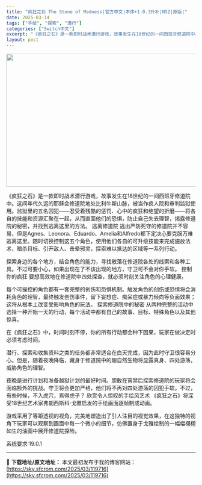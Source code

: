```yaml
---
title: "疯狂之石 The Stone of Madness|官方中文|本体+1.0.3升补|NSZ|原版|"
date: 2025-03-14
tags: ["手绘", "探索", "潜行"]
categories: ["Switch中文"]
excerpt: "《疯狂之石》是一款即时战术潜行游戏，故事发生在18世纪的一间西班牙修道院中。这间年代久远的耶稣会修道院地处比利牛斯山脉，被当作疯人院和审判监狱使用。监狱里的五名囚犯——忍受着残酷的惩罚、心中的疯狂和绝望的折磨——将各自的技能和资源汇聚在一起，从而直面他们的恐惧，防止自己失去理智，揭露修道院的秘密，并&hellip;"
layout: post
---
```


<img class="aligncenter size-full wp-image-119700" src="https://sky.sfcrom.com/wp-content/uploads/2025/03/2025031407405170.webp" alt="" width="616" height="353" />

《疯狂之石》是一款即时战术潜行游戏，故事发生在18世纪的一间西班牙修道院中。这间年代久远的耶稣会修道院地处比利牛斯山脉，被当作疯人院和审判监狱使用。监狱里的五名囚犯——忍受着残酷的惩罚、心中的疯狂和绝望的折磨——将各自的技能和资源汇聚在一起，从而直面他们的恐惧，防止自己失去理智，揭露修道院的秘密，并找到逃离这里的方法。
逃离修道院
逃出严防死守的修道院并不容易，但是Agnes、Leonora、Eduardo、Amelia和Alfredo都下定决心要克服万难逃离这里。随时切换控制这五个角色，使用他们各自的可升级技能来完成施放法术，暗杀目标、引开敌人、击晕邪灵，探索难以抵达的区域等一系列行动。

探索身边的各个地方，结合角色的能力，寻找散落在修道院各处的线索和各种工具。不过可要小心，如果出现在了不该出现的地方，守卫可不会对你手软。
控制你的疯狂
要想高效地在修道院中四处探查，就必须时刻关注角色的心理健康。

每个可操控的角色都有一套完整的创伤和恐惧机制。触发角色的创伤或恐惧将会消耗角色的理智，最终触发创伤事件，留下妄想症、痴呆症或暴力倾向等负面效果；这将从根本上改变受影响角色的玩法。
探索修道院中的秘密
从两种完整的活动中选择一种开始一天的行动，每个活动中都有自己的故事、目标、特殊角色以及其他惊喜。

在《疯狂之石》中，时间时刻不停，你的所有行动都会种下因果，玩家在做决定时必须考虑时间。

潜行、探索和收集资料之类的任务都非常适合在白天完成，因为此时守卫很容易分心。但是，随着夜晚降临，藏身于修道院中的超自然生物将显露真身、四处游荡，威胁角色的理智。

夜晚是进行计划和准备越狱计划的最好时间。胆敢在宵禁后探索修道院的玩家将会面临额外的挑战。守卫将会更加严格，他们将不再对四处游荡的囚犯手软。不过，有些时候，不入虎穴，焉得虎子？
欣赏令人惊叹的手绘风艺术
《疯狂之石》将深受18世纪艺术家弗朗西斯科·戈雅启发的手绘画面逐帧制成动画。

游戏采用了等距透视的视角，完美地塑造出了引人注目的视觉效果，在这独特的视角下玩家可以观察到画面中每一个微小的细节，仿佛置身于戈雅绘制的一幅幅栩栩如生的油画中展开修道院探险。

系统要求:19.0.1

---
📖 **下载地址/原文地址：** 本文最初发布于我的博客网站：[https://sky.sfcrom.com/2025/03/119716](https://sky.sfcrom.com/2025/03/119716)

